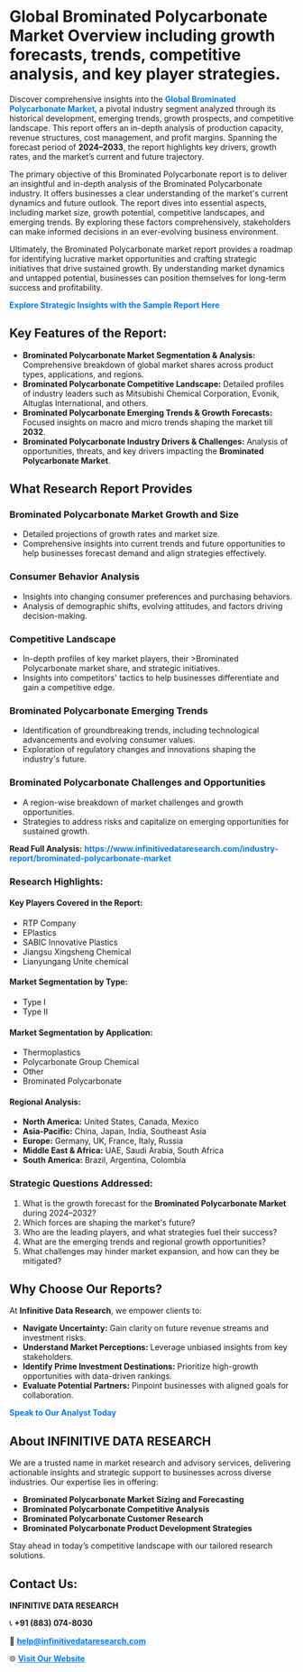 <h1>Global Brominated Polycarbonate Market Overview including growth forecasts, trends, competitive analysis, and key player strategies.</h1>
<p>
Discover comprehensive insights into the 
<a href="https://www.infinitivedataresearch.com/industry-report/brominated-polycarbonate-market" rel="dofollow" style="color: #007BFF; text-decoration: none;"><strong>Global Brominated Polycarbonate Market</strong></a>, a pivotal industry segment analyzed through its historical development, emerging trends, growth prospects, and competitive landscape. This report offers an in-depth analysis of production capacity, revenue structures, cost management, and profit margins. Spanning the forecast period of <strong>2024–2033</strong>, the report highlights key drivers, growth rates, and the market’s current and future trajectory.
</p>
<p>
The primary objective of this Brominated Polycarbonate report is to deliver an insightful and in-depth analysis of the Brominated Polycarbonate industry. It offers businesses a clear understanding of the market's current dynamics and future outlook. The report dives into essential aspects, including market size, growth potential, competitive landscapes, and emerging trends. By exploring these factors comprehensively, stakeholders can make informed decisions in an ever-evolving business environment.
</p>
<p>
Ultimately, the Brominated Polycarbonate market report provides a roadmap for identifying lucrative market opportunities and crafting strategic initiatives that drive sustained growth. By understanding market dynamics and untapped potential, businesses can position themselves for long-term success and profitability.
</p>
<p>
<a href="https://www.infinitivedataresearch.com/request-sample/reportId=110351" style="color: #007BFF; text-decoration: none;"><strong>Explore Strategic Insights with the Sample Report Here</strong></a>
</p>

<h2>Key Features of the Report:</h2>
<ul>
<li><strong>Brominated Polycarbonate Market Segmentation & Analysis:</strong> Comprehensive breakdown of global market shares across product types, applications, and regions.</li>
<li><strong>Brominated Polycarbonate Competitive Landscape:</strong> Detailed profiles of industry leaders such as Mitsubishi Chemical Corporation, Evonik, Altuglas International, and others.</li>
<li><strong>Brominated Polycarbonate Emerging Trends & Growth Forecasts:</strong> Focused insights on macro and micro trends shaping the market till <strong>2032</strong>.</li>
<li><strong>Brominated Polycarbonate Industry Drivers & Challenges:</strong> Analysis of opportunities, threats, and key drivers impacting the <strong>Brominated Polycarbonate Market</strong>.</li>
</ul>

<h2>What Research Report Provides</h2>
<h3>Brominated Polycarbonate Market Growth and Size</h3>
<ul>
<li>Detailed projections of growth rates and market size.</li>
<li>Comprehensive insights into current trends and future opportunities to help businesses forecast demand and align strategies effectively.</li>
</ul>

<h3>Consumer Behavior Analysis</h3>
<ul>
<li>Insights into changing consumer preferences and purchasing behaviors.</li>
<li>Analysis of demographic shifts, evolving attitudes, and factors driving decision-making.</li>
</ul>

<h3>Competitive Landscape</h3>
<ul>
<li>In-depth profiles of key market players, their >Brominated Polycarbonate market share, and strategic initiatives.</li>
<li>Insights into competitors' tactics to help businesses differentiate and gain a competitive edge.</li>
</ul>

<h3>Brominated Polycarbonate Emerging Trends</h3>
<ul>
<li>Identification of groundbreaking trends, including technological advancements and evolving consumer values.</li>
<li>Exploration of regulatory changes and innovations shaping the industry's future.</li>
</ul>

<h3>Brominated Polycarbonate Challenges and Opportunities</h3>
<ul>
<li>A region-wise breakdown of market challenges and growth opportunities.</li>
<li>Strategies to address risks and capitalize on emerging opportunities for sustained growth.</li>
</ul>
<p><strong>Read Full Analysis:</strong> <a href="https://www.infinitivedataresearch.com/industry-report/brominated-polycarbonate-market" rel="dofollow" style="color: #007BFF; text-decoration: none;"><strong>https://www.infinitivedataresearch.com/industry-report/brominated-polycarbonate-market</strong></a></p>
<h3>Research Highlights:</h3>
<h4>Key Players Covered in the Report:</h4>
<ul><li>RTP Company</li><li>EPlastics</li><li>SABIC Innovative Plastics</li><li>Jiangsu Xingsheng Chemical</li><li>Lianyungang Unite chemical</li></ul>
<h4>Market Segmentation by Type:</h4>
<ul><li>Type I</li><li>Type II</li></ul>
<h4>Market Segmentation by Application:</h4>
<ul><li>Thermoplastics</li><li>Polycarbonate Group Chemical</li><li>Other</li><li>Brominated Polycarbonate</li></ul>

<h4>Regional Analysis:</h4>
<ul>
<li><strong>North America:</strong> United States, Canada, Mexico</li>
<li><strong>Asia-Pacific:</strong> China, Japan, India, Southeast Asia</li>
<li><strong>Europe:</strong> Germany, UK, France, Italy, Russia</li>
<li><strong>Middle East & Africa:</strong> UAE, Saudi Arabia, South Africa</li>
<li><strong>South America:</strong> Brazil, Argentina, Colombia</li>
</ul>

<h3>Strategic Questions Addressed:</h3>
<ol>
<li>What is the growth forecast for the <strong>Brominated Polycarbonate Market</strong> during 2024–2032?</li>
<li>Which forces are shaping the market's future?</li>
<li>Who are the leading players, and what strategies fuel their success?</li>
<li>What are the emerging trends and regional growth opportunities?</li>
<li>What challenges may hinder market expansion, and how can they be mitigated?</li>
</ol>

<h2>Why Choose Our Reports?</h2>
<p>At <strong>Infinitive Data Research</strong>, we empower clients to:</p>
<ul>
<li><strong>Navigate Uncertainty:</strong> Gain clarity on future revenue streams and investment risks.</li>
<li><strong>Understand Market Perceptions:</strong> Leverage unbiased insights from key stakeholders.</li>
<li><strong>Identify Prime Investment Destinations:</strong> Prioritize high-growth opportunities with data-driven rankings.</li>
<li><strong>Evaluate Potential Partners:</strong> Pinpoint businesses with aligned goals for collaboration.</li>
</ul>
<p><a href="https://www.infinitivedataresearch.com/industry-report/brominated-polycarbonate-market" rel="dofollow" style="color: #007BFF; text-decoration: none;"><strong>Speak to Our Analyst Today</strong></a></p>

<h2>About INFINITIVE DATA RESEARCH</h2>
<p>We are a trusted name in market research and advisory services, delivering actionable insights and strategic support to businesses across diverse industries. Our expertise lies in offering:</p>
<ul>
<li><strong>Brominated Polycarbonate Market Sizing and Forecasting</strong></li>
<li><strong>Brominated Polycarbonate Competitive Analysis</strong></li>
<li><strong>Brominated Polycarbonate Customer Research</strong></li>
<li><strong>Brominated Polycarbonate Product Development Strategies</strong></li>
</ul>
<p>Stay ahead in today’s competitive landscape with our tailored research solutions.</p>

<h2>Contact Us:</h2>
<p><strong>INFINITIVE DATA RESEARCH</strong></p>
<p>📞 <strong>+91 (883) 074-8030</strong></p>
<p>📧 <strong><a href="mailto:help@infinitivedataresearch.com" style="color: #007BFF;">help@infinitivedataresearch.com</a></strong></p>
<p>🌐 <strong><a href="https://www.infinitivedataresearch.com" rel="dofollow" style="color: #007BFF;">Visit Our Website</a></strong></p>